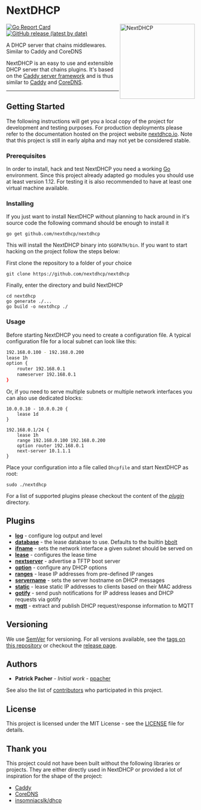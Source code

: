
# NextDHCP

<img src="./assets/nextdhcp-logo.svg" align="right" width="200" alt="NextDHCP">

[![Go Report Card](https://goreportcard.com/badge/github.com/nextdhcp/nextdhcp)](https://goreportcard.com/report/github.com/nextdhcp/nextdhcp)
[![GitHub release (latest by date)](https://img.shields.io/github/v/release/nextdhcp/nextdhcp)](https://github.com/nextdhcp/nextdhcp/releases)

A DHCP server that chains middlewares. Similar to Caddy and CoreDNS

NextDHCP is an easy to use and extensible DHCP server that chains plugins. It's based on the [Caddy server framework](https://github.com/caddyserver/caddy/) and is thus similar to [Caddy](https://caddyserver.com/) and [CoreDNS](https://coredns.io/). 

<hr color="#6ad7e5">

## Getting Started

The following instructions will get you a local copy of the project for development and testing purposes. For production deployments please refer to the documentation hosted on the project website [nextdhcp.io](https://nextdhcp.io). Note that this project is still in early alpha and may not yet be considered stable.

### Prerequisites

In order to install, hack and test NextDHCP you need a working [Go](https://golang.org) environment. Since this project already adapted go modules you should use at least version 1.12. For testing it is also recommended to have
at least one virtual machine available. 

### Installing

If you just want to install NextDHCP without planning to hack around in it's source code the following command should be enough to install it

```
go get github.com/nextdhcp/nextdhcp
```

This will install the NextDHCP binary into `$GOPATH/bin`. If you want to start hacking on the project follow the steps below:

First clone the repository to a folder of your choice

```
git clone https://github.com/nextdhcp/nextdhcp
```

Finally, enter the directory and build NextDHCP

```
cd nextdhcp
go generate ./...
go build -o nextdhcp ./
```

### Usage

Before starting NextDHCP you need to create a configuration file. A typical configuration file for a local subnet can look like this:

```bash
192.168.0.100 - 192.168.0.200
lease 1h
option {
    router 192.168.0.1
    nameserver 192.168.0.1
}
```

Or, if you need to serve multiple subnets or multiple network interfaces you can also use dedicated blocks:

```
10.0.0.10 - 10.0.0.20 {
    lease 1d
}

192.168.0.1/24 {
    lease 1h
    range 192.168.0.100 192.168.0.200
    option router 192.168.0.1
    next-server 10.1.1.1
}
```

Place your configuration into a file called `Dhcpfile` and  start NextDHCP as root:

```
sudo ./nextdhcp 
```

For a list of supported plugins please checkout the content of the [*plugin*](./plugin) directory.

## Plugins

- [**log**](./plugin/log) - configure log output and level
- [**database**](./plugin/database) - the lease database to use. Defaults to the builtin [bbolt](https://github.com/etcd-io/bbolt)
- [**ifname**](./plugin/ifname) - sets the network interface a given subnet should be served on
- [**lease**](./plugin/lease) - configures the lease time
- [**nextserver**](./plugin/nextserver) - advertise a TFTP boot server
- [**option**](./plugin/option) - configure any DHCP options
- [**ranges**](./plugin/ranges) - lease IP addresses from pre-defined IP ranges
- [**servername**](./plugin/servername) - sets the server hostname on DHCP messages
- [**static**](./plugin/static) - lease static IP addresses to clients based on their MAC address
- [**gotify**](./plugin/gotify) - send push notifications for IP address leases and DHCP requests via gotify
- [**mqtt**](./plugin/mqtt) - extract and publish DHCP request/response information to MQTT

## Versioning

We use [SemVer](http://semver.org/) for versioning. For all versions available, see the [tags on this repository](https://github.com/nextdhcp/nextdhcp/tags) or checkout the [release page](https://github.com/nextdhcp/nextdhcp/releases).

## Authors

* **Patrick Pacher** - *Initial work* - [ppacher](https://github.com/ppacher)

See also the list of [contributors](https://github.com/nextdhcp/nextdhcp/graphs/contributors) who participated in this project.

## License

This project is licensed under the MIT License - see the [LICENSE](LICENSE) file for details.

## Thank you

This project could not have been built without the following libraries or projects. They are either directly used in NextDHCP or provided a lot of inspiration for the shape of the project:

- [Caddy](https://caddyserver.com)
- [CoreDNS](https://coredns.io)
- [insomniacslk/dhcp](https://github.com/insomniacslk/dhcp)
